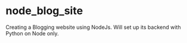 # node_blog_site
Creating a Blogging website using NodeJs. Will set up its backend with Python on Node only. 
